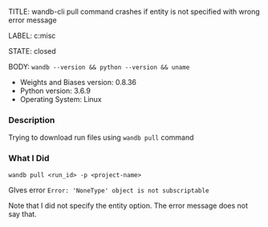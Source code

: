 TITLE:
wandb-cli pull command crashes if entity is not specified with wrong error message

LABEL:
c:misc

STATE:
closed

BODY:
`wandb --version && python --version && uname`

* Weights and Biases version: 0.8.36
* Python version: 3.6.9
* Operating System: Linux

### Description

Trying to download run files using `wandb pull` command

### What I Did

`
wandb pull <run_id> -p <project-name> 
`

GIves error `Error: 'NoneType' object is not subscriptable`

Note that I did not specify the entity option. The error message does not say that. 

